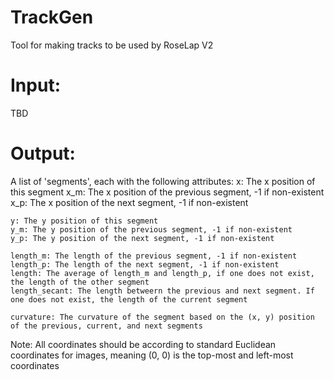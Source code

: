 # TrackGen
Tool for making tracks to be used by RoseLap V2

# Input:
TBD

# Output:
A list of 'segments', each with the following attributes:
    x: The x position of this segment
    x_m: The x position of the previous segment, -1 if non-existent
    x_p: The x position of the next segment, -1 if non-existent

    y: The y position of this segment
    y_m: The y position of the previous segment, -1 if non-existent
    y_p: The y position of the next segment, -1 if non-existent

    length_m: The length of the previous segment, -1 if non-existent
    length_p: The length of the next segment, -1 if non-existent
    length: The average of length_m and length_p, if one does not exist, the length of the other segment
    length_secant: The length betweern the previous and next segment. If one does not exist, the length of the current segment

    curvature: The curvature of the segment based on the (x, y) position of the previous, current, and next segments

Note: All coordinates should be according to standard Euclidean coordinates for images, meaning (0, 0) is the top-most and left-most coordinates
